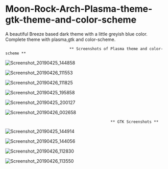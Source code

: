 # Moon-Rock-Arch-Plasma-theme-gtk-theme-and-color-scheme
A beautiful Breeze based dark theme with a little greyish blue color. Complete theme with plasma,gtk and color-scheme.

                                ** Screenshots of Plasma theme and color-scheme **

![Screenshot_20190425_144858](https://user-images.githubusercontent.com/41884680/56821596-67b41300-6814-11e9-8213-0f1addd0d5ec.png)

![Screenshot_20190426_111553](https://user-images.githubusercontent.com/41884680/56821657-97631b00-6814-11e9-980e-adf379067ce3.png)

![Screenshot_20190426_111825](https://user-images.githubusercontent.com/41884680/56821812-f6289480-6814-11e9-96ee-cc93adc6e8fd.png)

![Screenshot_20190425_195858](https://user-images.githubusercontent.com/41884680/56821887-22dcac00-6815-11e9-82b4-5650531cbe20.png)

![Screenshot_20190425_200127](https://user-images.githubusercontent.com/41884680/56821889-25d79c80-6815-11e9-8852-05422ac34c96.png)

![Screenshot_20190426_002658](https://user-images.githubusercontent.com/41884680/56821915-338d2200-6815-11e9-9d6b-a6e9eece661f.png)

                                                  ** GTK Screenshots **

![Screenshot_20190425_144914](https://user-images.githubusercontent.com/41884680/56822164-db0a5480-6815-11e9-839e-50bf35aed02e.png)

![Screenshot_20190425_144056](https://user-images.githubusercontent.com/41884680/56822168-df367200-6815-11e9-91df-d701d6887e8c.png)

![Screenshot_20190426_112830](https://user-images.githubusercontent.com/41884680/56822636-486ab500-6817-11e9-92e1-caa1bb0025b3.png)

![Screenshot_20190426_113550](https://user-images.githubusercontent.com/41884680/56822670-5fa9a280-6817-11e9-878a-3b669d4d6619.png)


